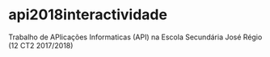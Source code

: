 # api2018interactividade
Trabalho de APlicações Informaticas (API) na Escola Secundária José Régio (12 CT2 2017/2018)
